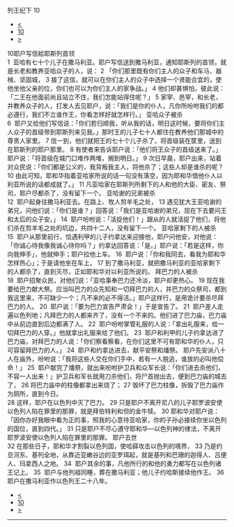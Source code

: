 ﻿





 列王纪下 10




* [<](bible/2KI09.md)
* [10](bible/2KI.md)
* [>](bible/2KI11.md)



 
10耶户写信給耶斯列首领  
1  亚哈有七十个儿子在撒马利亚。耶户写信送到撒马利亚，通知耶斯列的首领，就是长老和教养亚哈众子的人，说： 
2 「你们那里既有你们主人的众子和车马、器械、坚固城， 
3 接了这信，就可以在你们主人的众子中选择一个贤能合宜的，使他坐他父亲的位，你们也可以为你们主人的家争战。」 
4 他们却甚惧怕，彼此说：「二王在他面前尚且站立不住，我们怎能站得住呢？」 
5 家宰、邑宰，和长老，并教养众子的人，打发人去见耶户，说：「我们是你的仆人，凡你所吩咐我们的都必遵行，我们不立谁作王，你看怎样好就怎样行。」 亚哈众子被杀  
6  耶户又给他们写信说：「你们若归顺我，听从我的话，明日这时候，要将你们主人众子的首级带到耶斯列来见我。」那时王的儿子七十人都住在教养他们那城中的尊贵人家里。 
7 信一到，他们就把王的七十个儿子杀了，将首级装在筐里，送到在耶斯列的耶户那里。 
8 有使者来告诉耶户说：「他们将王众子的首级送来了。」耶户说：「将首级在城门口堆作两堆，搁到明日。」 
9 次日早晨，耶户出来，站着对众民说：「你们都是公义的，我背叛我主人，将他杀了；这些人却是谁杀的呢？ 
10 由此可知，耶和华指着亚哈家所说的话一句没有落空，因为耶和华借他仆人以利亚所说的话都成就了。」 
11 凡亚哈家在耶斯列所剩下的人和他的大臣、密友、祭司，耶户尽都杀了，没有留下一个。 亚哈谢的兄弟被杀  
12  耶户起身往撒马利亚去。在路上、牧人剪羊毛之处， 
13 遇见犹大王亚哈谢的弟兄，问他们说：「你们是谁？」回答说：「我们是亚哈谢的弟兄，现在下去要问王和太后的众子安。」 
14  耶户吩咐说：「活捉他们！」跟从的人就活捉了他们，将他们杀在剪羊毛之处的坑边，共四十二人，没有留下一个。 亚哈家剩下的人被杀  
15  耶户从那里前行，恰遇利甲的儿子约拿达来迎接他，耶户问他安，对他说：「你诚心待我像我诚心待你吗？」约拿达回答说：「是。」耶户说：「若是这样，你向我伸手」，他就伸手；耶户拉他上车。 
16  耶户说：「你和我同去，看我为耶和华怎样热心」；于是请他坐在车上， 
17 到了撒马利亚，就把撒马利亚的亚哈家剩下的人都杀了，直到灭尽，正如耶和华对以利亚所说的。 拜巴力的人被杀  
18  耶户招聚众民，对他们说：「亚哈事奉巴力还冷淡，耶户却更热心。 
19 现在我要给巴力献大祭。应当叫巴力的众先知和一切拜巴力的人，并巴力的众祭司，都到我这里来，不可缺少一个；凡不来的必不得活。」耶户这样行，是用诡计要杀尽拜巴力的人。 
20  耶户说：「要为巴力宣告严肃会！」于是宣告了。 
21  耶户差人走遍以色列地；凡拜巴力的人都来齐了，没有一个不来的。他们进了巴力庙，巴力庙中从前边直到后边都满了人。 
22  耶户吩咐掌管礼服的人说：「拿出礼服来，给一切拜巴力的人穿。」他就拿出礼服来给了他们。 
23  耶户和利甲的儿子约拿达进了巴力庙，对拜巴力的人说：「你们察看察看，在你们这里不可有耶和华的仆人，只可容留拜巴力的人。」 
24  耶户和约拿达进去，献平安祭和燔祭。 耶户先安派八十人在庙外，吩咐说：「我将这些人交在你们手中，若有一人脱逃，谁放的必叫他偿命！」 
25  耶户献完了燔祭，就出来吩咐护卫兵和众军长说：「你们进去杀他们，不容一人出来！」护卫兵和军长就用刀杀他们，将尸首抛出去，便到巴力庙的城去了， 
26 将巴力庙中的柱像都拿出来烧了； 
27 毁坏了巴力柱像，拆毁了巴力庙作为厕所，直到今日。  
28 这样，耶户在以色列中灭了巴力。 
29 只是耶户不离开尼八的儿子耶罗波安使以色列人陷在罪里的那罪，就是拜伯特利和但的金牛犊。 
30 耶和华对耶户说：「因你办好我眼中看为正的事，照我的心意待亚哈家，你的子孙必接续你坐以色列的国位，直到四代。」 
31 只是耶户不尽心遵守耶和华—以色列神的律法，不离开耶罗波安使以色列人陷在罪里的那罪。 耶户去世  
32 在那些日子，耶和华才割裂以色列国，使哈薛攻击以色列的境界， 
33 乃是约旦河东、基列全地，从靠近亚嫩谷边的亚罗珥起，就是基列和巴珊的迦得人、吕便人、玛拿西人之地。 
34  耶户其余的事，凡他所行的和他的勇力都写在以色列诸王记上。 
35  耶户与他列祖同睡，葬在撒马利亚；他儿子约哈斯接续他作王。 
36  耶户在撒马利亚作以色列王二十八年。 
* [<](bible/2KI09.md)
* [10](bible/2KI.md)
* [>](bible/2KI11.md)





---









